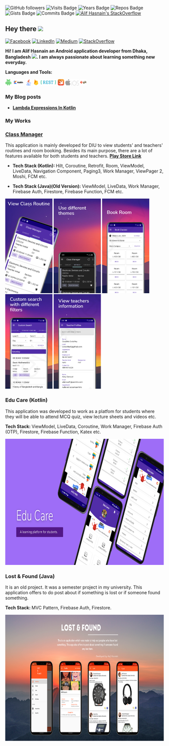 ![GitHub followers](https://img.shields.io/github/followers/alifhasnain?logo=GitHub&style=flat-square)
![Visits Badge](https://badges.pufler.dev/visits/alifhasnain/alifhasnain?style=flat-square)
![Years Badge](https://badges.pufler.dev/years/alifhasnain?style=flat-square)
![Repos Badge](https://badges.pufler.dev/repos/alifhasnain?style=flat-square)
![Gists Badge](https://badges.pufler.dev/gists/alifhasnain?style=flat-square)
![Commits Badge](https://badges.pufler.dev/commits/monthly/alifhasnain)
[![Alif Hasnain's StackOverflow](https://stackoverflow-badge.vercel.app/?userID=8521094)](https://stackoverflow.com/users/8521094/alif-hasnain)


## Hey there <img src="https://media.giphy.com/media/hvRJCLFzcasrR4ia7z/giphy.gif" width="25px">

<p>
	<a href="https://www.facebook.com/ahnsas/" target="_blank"><img alt="Facebook" src="https://img.shields.io/badge/-Facebook-1877F2?style=for-the-badge&logo=facebook&logoColor=white" /></a> 
	<a href="https://www.linkedin.com/in/alif-hasnain-850002153/" target="_blank"><img alt="LinkedIn" src="https://img.shields.io/badge/linkedin-%230077B5.svg?&style=for-the-badge&logo=linkedin&logoColor=white" /></a> 
	<a href="https://medium.com/@alifhasnain" target="_blank"><img alt="Medium" src="https://img.shields.io/badge/medium-%2312100E.svg?&style=for-the-badge&logo=medium&logoColor=white" /></a>
	<a href="https://stackoverflow.com/users/8521094/alif-hasnain" target="_blank"><img alt="StackOverflow" src="https://img.shields.io/badge/Stack%20Overflow-FE7A16.svg?&style=for-the-badge&logo=Stack%20Overflow&logoColor=white" /></a>
<p/>
                                    
**Hi! I am Alif Hasnain an Android application developer from Dhaka, Bangladesh <img src="https://www.flaticon.com/svg/static/icons/svg/202/202975.svg" width="15"/>. I am always passionate about learning something new everyday.**
  
**Languages and Tools:**  

<code><img height="20" src="https://github.com/alifhasnain/alifhasnain/blob/main/assets/android_logo.svg"></code>
<code><img height="20" src="https://github.com/alifhasnain/alifhasnain/blob/main/assets/kotlin-logo.png"></code>
<code><img height="20" src="https://github.com/alifhasnain/alifhasnain/blob/main/assets/java_logo.svg"></code>
<code><img height="20" src="https://raw.githubusercontent.com/github/explore/80688e429a7d4ef2fca1e82350fe8e3517d3494d/topics/firebase/firebase.png"></code>
<code><img height="20" src="https://github.com/alifhasnain/alifhasnain/blob/main/assets/rest2.png"></code>
<code><img height="20" src="https://raw.githubusercontent.com/alifhasnain/alifhasnain/main/assets/swift-logo-vector.png"></code>
<code><img height="20" src="https://raw.githubusercontent.com/alifhasnain/alifhasnain/main/assets/pngfind.com-developer-png-3293643.png"></code>
<code><img height="20" src="https://raw.githubusercontent.com/github/explore/80688e429a7d4ef2fca1e82350fe8e3517d3494d/topics/git/git.png"></code>

### My Blog posts

- **[Lambda Expressions In Kotlin](https://medium.com/@alifhasnain/lambda-expressions-in-kotlin-69bc8fbb6e6a)**

### My Works


### [**Class Manager**](https://play.google.com/store/apps/details?id=bd.edu.daffodilvarsity.classmanager&hl=en&gl=US)

This application is mainly developed for DIU to view students' and teachers' routines and room booking. Besides its main purpose, there are a lot of features available for both students and teachers. [**Play Store Link**](https://play.google.com/store/apps/details?id=bd.edu.daffodilvarsity.classmanager&hl=en&gl=US)

- <b>Tech Stack (Kotlin): </b> Hilt, Coroutine, Retrofit, Room, ViewModel, LiveData, Navigation Component, Paging3, Work Manager, ViewPager 2, Moshi, FCM etc.

- <b>Tech Stack (Java)(Old Version): </b> ViewModel, LiveData, Work Manager, Firebase Auth, Firestore, Firebase Function, FCM etc.

<p float="left">
  <img src="https://github.com/alifhasnain/alifhasnain/blob/main/assets/screenshots/cm_image1.png" width="150" />
  <img src="https://github.com/alifhasnain/alifhasnain/blob/main/assets/screenshots/cm_image2.png" width="150" />
  <img src="https://github.com/alifhasnain/alifhasnain/blob/main/assets/screenshots/cm_image3.png" width="150" />
  <img src="https://github.com/alifhasnain/alifhasnain/blob/main/assets/screenshots/cm_image4.png" width="150" />
  <img src="https://github.com/alifhasnain/alifhasnain/blob/main/assets/screenshots/cm_image5.png" width="150" />
</p>


### **Edu Care (Kotlin)**

This application was developed to work as a platfom for students where they will be able to attend MCQ quiz, view lecture sheets and videos etc.

<b>Tech Stack: </b> ViewModel, LiveData, Coroutine, Work Manager, Firebase Auth (OTP), Firestore, Firebase Function, Katex etc.

<img src="https://github.com/alifhasnain/alifhasnain/blob/main/assets/screenshots/edu_care.png" height="400" />


### **Lost & Found (Java)**

It is an old project. It was a semester project in my university. This application offers to do post about if something is lost or if someone found something.

<b>Tech Stack: </b> MVC Pattern, Firebase Auth, Firestore.

<img src="https://github.com/alifhasnain/alifhasnain/blob/main/assets/screenshots/Lost%20%26%20Found.png" height="400" />

